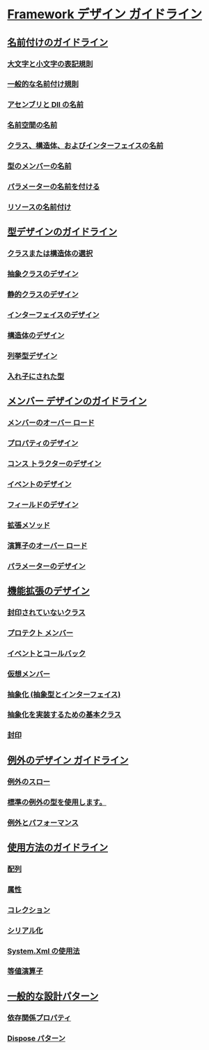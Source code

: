 # [Framework デザイン ガイドライン](index.md)
## [名前付けのガイドライン](naming-guidelines.md)
### [大文字と小文字の表記規則](capitalization-conventions.md)
### [一般的な名前付け規則](general-naming-conventions.md)
### [アセンブリと Dll の名前](names-of-assemblies-and-dlls.md)
### [名前空間の名前](names-of-namespaces.md)
### [クラス、構造体、およびインターフェイスの名前](names-of-classes-structs-and-interfaces.md)
### [型のメンバーの名前](names-of-type-members.md)
### [パラメーターの名前を付ける](naming-parameters.md)
### [リソースの名前付け](naming-resources.md)
## [型デザインのガイドライン](type.md)
### [クラスまたは構造体の選択](choosing-between-class-and-struct.md)
### [抽象クラスのデザイン](abstract-class.md)
### [静的クラスのデザイン](static-class.md)
### [インターフェイスのデザイン](interface.md)
### [構造体のデザイン](struct.md)
### [列挙型デザイン](enum.md)
### [入れ子にされた型](nested-types.md)
## [メンバー デザインのガイドライン](member.md)
### [メンバーのオーバー ロード](member-overloading.md)
### [プロパティのデザイン](property.md)
### [コンス トラクターのデザイン](constructor.md)
### [イベントのデザイン](event.md)
### [フィールドのデザイン](field.md)
### [拡張メソッド](extension-methods.md)
### [演算子のオーバー ロード](operator-overloads.md)
### [パラメーターのデザイン](parameter-design.md)
## [機能拡張のデザイン](designing-for-extensibility.md)
### [封印されていないクラス](unsealed-classes.md)
### [プロテクト メンバー](protected-members.md)
### [イベントとコールバック](events-and-callbacks.md)
### [仮想メンバー](virtual-members.md)
### [抽象化 (抽象型とインターフェイス)](abstractions-abstract-types-and-interfaces.md)
### [抽象化を実装するための基本クラス](base-classes-for-implementing-abstractions.md)
### [封印](sealing.md)
## [例外のデザイン ガイドライン](exceptions.md)
### [例外のスロー](exception-throwing.md)
### [標準の例外の型を使用します。](using-standard-exception-types.md)
### [例外とパフォーマンス](exceptions-and-performance.md)
## [使用方法のガイドライン](usage-guidelines.md)
### [配列](arrays.md)
### [属性](属性.md)
### [コレクション](guidelines-for-collections.md)
### [シリアル化](シリアル化.md)
### [System.Xml の使用法](system-xml-usage.md)
### [等値演算子](equality-operators.md)
## [一般的な設計パターン](common-design-patterns.md)
### [依存関係プロパティ](dependency-properties.md)
### [Dispose パターン](dispose-pattern.md)
